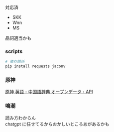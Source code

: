 対応済

- SKK
- Wnn
- MS

品詞適当かも   

### scripts

```bash
# 依存関係
pip install requests jaconv
```

### 原神

[原神 英語・中国語辞典 オープンデータ・API](https://genshin-dictionary.com/ja/opendata)

### 鳴潮

読み方わからん  
chatgpt に任せてるからおかしいところあがあるかも

